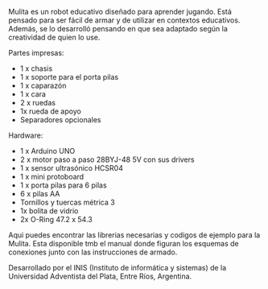 Mulita es un robot educativo diseñado para aprender jugando. Está pensado para ser fácil de
armar y de utilizar en contextos educativos. Además, se lo desarrolló pensando en que sea
adaptado según la creatividad de quien lo use.

Partes impresas:
- 1 x chasis
- 1 x soporte para el porta pilas
- 1 x caparazón
- 1 x cara
- 2 x ruedas
- 1x rueda de apoyo
- Separadores opcionales

Hardware:
- 1 x Arduino UNO
- 2 x motor paso a paso 28BYJ-48 5V con sus drivers
- 1 x sensor ultrasónico HCSR04
- 1 x mini protoboard
- 1 x porta pilas para 6 pilas
- 6 x pilas AA
- Tornillos y tuercas métrica 3
- 1x bolita de vidrio
- 2x O-Ring 47.2 x 54.3

Aqui puedes encontrar las librerias necesarias y codigos de ejemplo para la Mulita. Esta disponible tmb el manual donde figuran los esquemas de conexiones junto con las instrucciones de armado.

Desarrollado por el INIS (Instituto de informática y sistemas) de la Universidad Adventista del
Plata, Entre Ríos, Argentina.
